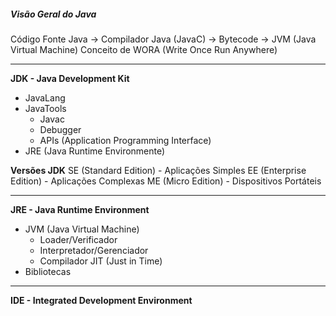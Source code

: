 
##### Visão Geral do Java

Código Fonte Java -> Compilador Java (JavaC) -> Bytecode -> JVM (Java Virtual Machine)
Conceito de WORA (Write Once Run Anywhere)

***
**JDK - Java Development Kit**

* JavaLang
* JavaTools
	* Javac 
	* Debugger
	* APIs (Application Programming Interface)
* JRE (Java Runtime Environmente)

**Versões JDK**
SE (Standard Edition) - Aplicações Simples
EE (Enterprise Edition) - Aplicações Complexas
ME (Micro Edition) - Dispositivos Portáteis
***

**JRE - Java Runtime Environment**

* JVM (Java Virtual Machine)
	* Loader/Verificador
	* Interpretador/Gerenciador
	* Compilador JIT (Just in Time)
* Bibliotecas
***

**IDE - Integrated Development Environment**

 
